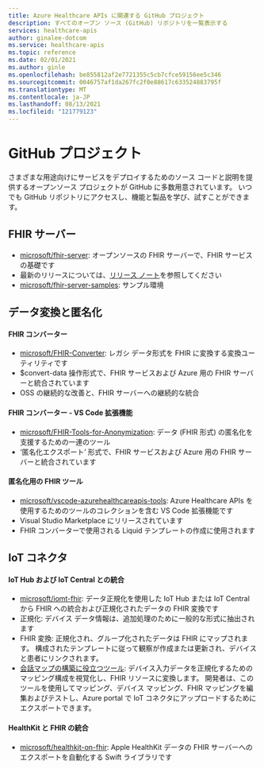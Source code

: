 ```yaml
---
title: Azure Healthcare APIs に関連する GitHub プロジェクト
description: すべてのオープン ソース (GitHub) リポジトリを一覧表示する
services: healthcare-apis
author: ginalee-dotcom
ms.service: healthcare-apis
ms.topic: reference
ms.date: 02/01/2021
ms.author: ginle
ms.openlocfilehash: be855812af2e7721355c5cb7cfce59156ee5c346
ms.sourcegitcommit: 0046757af1da267fc2f0e88617c633524883795f
ms.translationtype: MT
ms.contentlocale: ja-JP
ms.lasthandoff: 08/13/2021
ms.locfileid: "121779123"
---
```

# <a name="github-projects"></a>GitHub プロジェクト

さまざまな用途向けにサービスをデプロイするためのソース コードと説明を提供するオープンソース プロジェクトが GitHub に多数用意されています。 いつでも GitHub リポジトリにアクセスし、機能と製品を学び、試すことができます。 

## <a name="fhir-server"></a>FHIR サーバー
* [microsoft/fhir-server](https://github.com/microsoft/fhir-server/): オープンソースの FHIR サーバーで、FHIR サービスの基礎です
* 最新のリリースについては、[リリース ノート](https://github.com/microsoft/fhir-server/releases)を参照してください
* [microsoft/fhir-server-samples](https://github.com/microsoft/fhir-server-samples): サンプル環境

## <a name="data-conversion--anonymization"></a>データ変換と匿名化

#### <a name="fhir-converter"></a>FHIR コンバーター
* [microsoft/FHIR-Converter](https://github.com/microsoft/FHIR-Converter): レガシ データ形式を FHIR に変換する変換ユーティリティです
* $convert-data 操作形式で、FHIR サービスおよび Azure 用の FHIR サーバーと統合されています
* OSS の継続的な改善と、FHIR サーバーへの継続的な統合
 
#### <a name="fhir-converter---vs-code-extension"></a>FHIR コンバーター - VS Code 拡張機能
* [microsoft/FHIR-Tools-for-Anonymization](https://github.com/microsoft/FHIR-Tools-for-Anonymization): データ (FHIR 形式) の匿名化を支援するための一連のツール
* ‘匿名化エクスポート’ 形式で、FHIR サービスおよび Azure 用の FHIR サーバーと統合されています

#### <a name="fhir-tools-for-anonymization"></a>匿名化用の FHIR ツール
* [microsoft/vscode-azurehealthcareapis-tools](https://github.com/microsoft/vscode-azurehealthcareapis-tools): Azure Healthcare APIs を使用するためのツールのコレクションを含む VS Code 拡張機能です
* Visual Studio Marketplace にリリースされています
* FHIR コンバーターで使用される Liquid テンプレートの作成に使用されます

## <a name="iot-connector"></a>IoT コネクタ

#### <a name="integration-with-iot-hub-and-iot-central"></a>IoT Hub および IoT Central との統合
* [microsoft/iomt-fhir](https://github.com/microsoft/iomt-fhir): データ正規化を使用した IoT Hub または IoT Central から FHIR への統合および正規化されたデータの FHIR 変換です
* 正規化: デバイス データ情報は、追加処理のために一般的な形式に抽出されます
* FHIR 変換: 正規化され、グループ化されたデータは FHIR にマップされます。 構成されたテンプレートに従って観察が作成または更新され、デバイスと患者にリンクされます。
* [会話マップの構築に役立つツール](https://github.com/microsoft/iomt-fhir/tree/master/tools/data-mapper): デバイス入力データを正規化するためのマッピング構成を視覚化し、FHIR リソースに変換します。 開発者は、このツールを使用してマッピング、デバイス マッピング、FHIR マッピングを編集およびテストし、Azure portal で IoT コネクタにアップロードするためにエクスポートできます。

#### <a name="healthkit-and-fhir-integration"></a>HealthKit と FHIR の統合
* [microsoft/healthkit-on-fhir](https://github.com/microsoft/healthkit-on-fhir): Apple HealthKit データの FHIR サーバーへのエクスポートを自動化する Swift ライブラリです

 